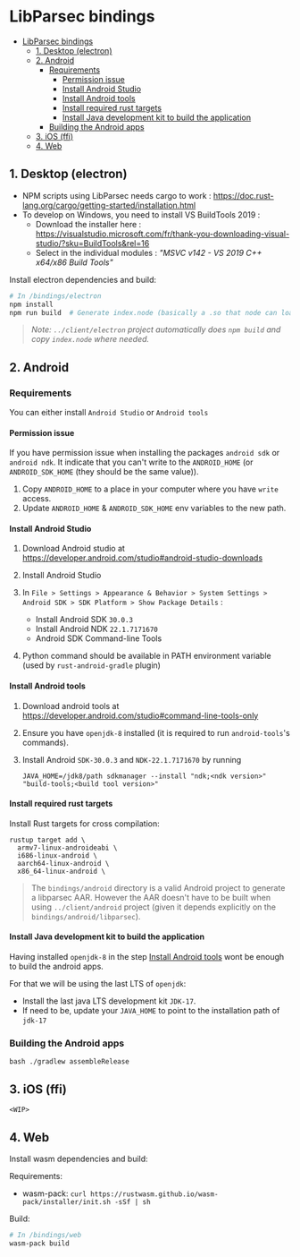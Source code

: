 # LibParsec bindings

- [LibParsec bindings](#libparsec-bindings)
  - [1. Desktop (electron)](#1-desktop-electron)
  - [2. Android](#2-android)
    - [Requirements](#requirements)
      - [Permission issue](#permission-issue)
      - [Install Android Studio](#install-android-studio)
      - [Install Android tools](#install-android-tools)
      - [Install required rust targets](#install-required-rust-targets)
      - [Install Java development kit to build the application](#install-java-development-kit-to-build-the-application)
    - [Building the Android apps](#building-the-android-apps)
  - [3. iOS (ffi)](#3-ios-ffi)
  - [4. Web](#4-web)

## 1. Desktop (electron)

- NPM scripts using LibParsec needs cargo to work : <https://doc.rust-lang.org/cargo/getting-started/installation.html>
- To develop on Windows, you need to install VS BuildTools 2019 :
  - Download the installer here : <https://visualstudio.microsoft.com/fr/thank-you-downloading-visual-studio/?sku=BuildTools&rel=16>
  - Select in the individual modules : *"MSVC v142 - VS 2019 C++ x64/x86 Build Tools"*

Install electron dependencies and build:

```bash
# In /bindings/electron
npm install
npm run build  # Generate index.node (basically a .so that node can load)
```

> *Note: `../client/electron` project automatically does `npm build` and copy `index.node` where needed.*

## 2. Android

### Requirements

You can either install `Android Studio` or `Android tools`

#### Permission issue

If you have permission issue when installing the packages `android sdk` or `android ndk`.
It indicate that you can't write to the `ANDROID_HOME` (or `ANDROID_SDK_HOME` (they should be the same value)).

1. Copy `ANDROID_HOME` to a place in your computer where you have `write` access.
2. Update `ANDROID_HOME` & `ANDROID_SDK_HOME` env variables to the new path.

#### Install Android Studio

1. Download Android studio at <https://developer.android.com/studio#android-studio-downloads>
2. Install Android Studio
3. In `File > Settings > Appearance & Behavior > System Settings > Android SDK > SDK Platform > Show Package Details` :

    - Install Android SDK `30.0.3`
    - Install Android NDK `22.1.7171670`
    - Android SDK Command-line Tools

4. Python command should be available in PATH environment variable (used by `rust-android-gradle` plugin)

#### Install Android tools

1. Download android tools at <https://developer.android.com/studio#command-line-tools-only>
2. Ensure you have `openjdk-8` installed (it is required to run `android-tools`'s commands).
3. Install Android `SDK-30.0.3` and `NDK-22.1.7171670` by running

    ```shell
    JAVA_HOME=/jdk8/path sdkmanager --install "ndk;<ndk version>" "build-tools;<build tool version>"
    ```

#### Install required rust targets

Install Rust targets for cross compilation:

```shell
rustup target add \
  armv7-linux-androideabi \
  i686-linux-android \
  aarch64-linux-android \
  x86_64-linux-android \
```

> The `bindings/android` directory is a valid Android project to generate a libparsec AAR.
> However the AAR doesn't have to be built when using `../client/android` project (given it depends explicitly on the `bindings/android/libparsec`).

#### Install Java development kit to build the application

Having installed `openjdk-8` in the step [Install Android tools](#install-android-tools) wont be enough to build the android apps.

For that we will be using the last LTS of `openjdk`:

- Install the last java LTS development kit `JDK-17`.
- If need to be, update your `JAVA_HOME` to point to the installation path of `jdk-17`

### Building the Android apps

```shell
bash ./gradlew assembleRelease
```

## 3. iOS (ffi)

`<WIP>`

## 4. Web

Install wasm dependencies and build:

Requirements:

- wasm-pack: `curl https://rustwasm.github.io/wasm-pack/installer/init.sh -sSf | sh`

Build:

```bash
# In /bindings/web
wasm-pack build
```
